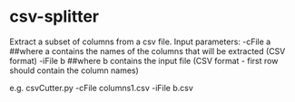 # csv-splitter
Extract a subset of columns from a csv file.
Input parameters: 
-cFile a ##where a contains the names of the columns that will be extracted (CSV format) 
-iFile b ##where b contains the input file (CSV format - first row should contain the column names)

e.g. csvCutter.py -cFile columns1.csv -iFile b.csv
